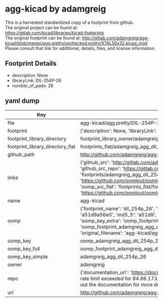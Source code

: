 # agg-kicad by adamgreig  
This is a harvested standardized copy of a footprint from github.  
The original project can be found at:  
https://gitlab.com/kicad/libraries/kicad-footprints  
The original footprint can be found at:
http://gitlab.com/adamgreig/agg-kicad/blob/master/agg.pretty/unchecked.pretty/XTAL50x32.kicad_mod
Please consult that link for additional, details, files, and license information.  
## Footprint Details
* description: None  
* libraryLink: DIL-254P-26  
* number_of_pads: 26  
## yaml dump  
| Key | Value |  
| --- | --- |  
| file | agg-kicad/agg.pretty/DIL-254P-26.kicad_mod |  
| footprint | {'description': None, 'libraryLink': 'DIL-254P-26', 'number_of_pads': 26} |  
| footprint_library_directory | footprint_library_owner/adamgreig_agg-kicad |  
| footprint_library_directory_flat | footprints_flat/adamgreig_agg_dil_254p_26/working |  
| github_path | http://github.com/adamgreig/agg-kicad/blob/master/agg.pretty/DIL-254P-26.kicad_mod |  
| links | {'github_src': 'http://gitlab.com/adamgreig/agg-kicad/blob/master/agg.pretty/unchecked.pretty/XTAL50x32.kicad_mod', 'github_src_repo': 'https://gitlab.com/kicad/libraries/kicad-footprints', 'oomp_bot': 'footprints/adamgreig_agg_dil_254p_26/working', 'oomp_bot_github': 'https://github.com/oomlout/oomlout_oomp_footprint_bot/tree/main/footprints/adamgreig_agg_dil_254p_26/working', 'oomp_src_flat': 'footprints_flat/footprints_flat/adamgreig_agg_dil_254p_26/working', 'oomp_src_flat_github': 'https://github.com/oomlout/oomlout_oomp_footprint_src/tree/main/footprints_flat/adamgreig_agg_dil_254p_26/working'} |  
| name | agg-kicad |  
| oomp | {'footprint_name': 'dil_254p_26', 'library_name': 'agg', 'md5': 'a51d9a56e013b106c637c7d4feafeb10', 'md5_10': 'a51d9a56e0', 'md5_5': 'a51d9', 'md5_6': 'a51d9a', 'oomp_key': 'oomp_adamgreig_agg_dil_254p_26', 'oomp_key_extra': 'oomp_footprint_adamgreig_agg_dil_254p_26', 'oomp_key_full': 'oomp_footprint_adamgreig_agg_dil_254p_26_a51d9a', 'oomp_key_simple': 'adamgreig_agg_dil_254p_26', 'original_filename': 'agg-kicad/agg.pretty/DIL-254P-26.kicad_mod', 'owner_name': 'adamgreig'} |  
| oomp_key | oomp_adamgreig_agg_dil_254p_26 |  
| oomp_key_full | oomp_footprint_adamgreig_agg_dil_254p_26 |  
| oomp_key_simple | adamgreig_agg_dil_254p_26 |  
| owner | adamgreig |  
| repo | {'documentation_url': 'https://docs.github.com/rest/overview/resources-in-the-rest-api#rate-limiting', 'message': "API rate limit exceeded for 84.66.173.59. (But here's the good news: Authenticated requests get a higher rate limit. Check out the documentation for more details.)"} |  
| url | http://github.com/adamgreig/agg-kicad |  

